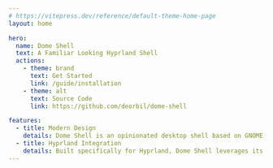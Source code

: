 ```yaml
---
# https://vitepress.dev/reference/default-theme-home-page
layout: home

hero:
  name: Dome Shell
  text: A Familiar Looking Hyprland Shell
  actions:
    - theme: brand
      text: Get Started
      link: /guide/installation
    - theme: alt
      text: Source Code
      link: https://github.com/deorbil/dome-shell

features:
  - title: Modern Design
    details: Dome Shell is an opinionated desktop shell based on GNOME, featuring a clean and minimalist design.
  - title: Hyprland Integration
    details: Built specifically for Hyprland, Dome Shell leverages its features for a seamless user experience.
---
```

